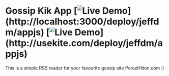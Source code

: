 # Gossip Kik App  [![Live Demo](http://usekite.com/live-demo-button.png?)](http://localhost:3000/deploy/jeffdm/appjs) [![Live Demo](http://usekite.com/live-demo-button.png?)](http://usekite.com/deploy/jeffdm/appjs)

This is a simple RSS reader for your favourite gossip site PerezHilton.com :) 
